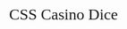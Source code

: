 # CSS Casino Dice

<div class="wrapper">
	<Dice />
</div>

<script>
	import Dice from '../components/dice/dice.svelte';
</script>

<style>
	:global(:root) {
		background: radial-gradient(ellipse 100% 25vh, red, maroon 25%, black);
		min-height: 100vh;
	}

	h1 {
		text-align: center;
		font-family: georgia, serif;
		font-weight: normal;
	}

	.wrapper {
		display: grid;
		place-items: center;
	}
</style>
